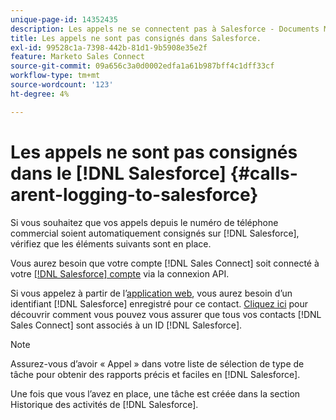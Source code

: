 ```yaml
---
unique-page-id: 14352435
description: Les appels ne se connectent pas à Salesforce - Documents Marketo - Documentation du produit
title: Les appels ne sont pas consignés dans Salesforce.
exl-id: 99528c1a-7398-442b-81d1-9b5908e35e2f
feature: Marketo Sales Connect
source-git-commit: 09a656c3a0d0002edfa1a61b987bff4c1dff33cf
workflow-type: tm+mt
source-wordcount: '123'
ht-degree: 4%

---
```


# Les appels ne sont pas consignés dans le [!DNL Salesforce] {#calls-arent-logging-to-salesforce}

Si vous souhaitez que vos appels depuis le numéro de téléphone commercial soient automatiquement consignés sur [!DNL Salesforce], vérifiez que les éléments suivants sont en place.

Vous aurez besoin que votre compte [!DNL Sales Connect] soit connecté à votre [[!DNL Salesforce] compte](/help/marketo/product-docs/marketo-sales-connect/crm/salesforce-integration/connect-your-sales-connect-account-to-salesforce.md) via la connexion API.

Si vous appelez à partir de l’[application web](https://toutapp.com/login), vous aurez besoin d’un identifiant [!DNL Salesforce] enregistré pour ce contact. [Cliquez ici](/help/marketo/product-docs/marketo-sales-connect/crm/salesforce-customization/import-a-salesforce-id-into-sales-connect.md) pour découvrir comment vous pouvez vous assurer que tous vos contacts [!DNL Sales Connect] sont associés à un ID [!DNL Salesforce].

>[!NOTE]
>
>Assurez-vous d’avoir « Appel » dans votre liste de sélection de type de tâche pour obtenir des rapports précis et faciles en [!DNL Salesforce].

Une fois que vous l’avez en place, une tâche est créée dans la section Historique des activités de [!DNL Salesforce].
